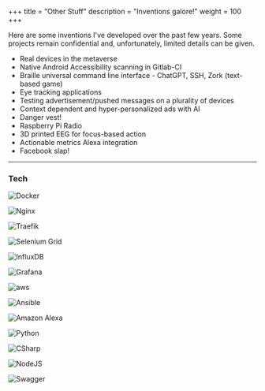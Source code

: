 +++
title = "Other Stuff"
description = "Inventions galore!"
weight = 100
+++

Here are some inventions I've developed over the past few years. Some projects remain confidential and, unfortunately, limited details can be given.

* Real devices in the metaverse
* Native Android Accessibility scanning in Gitlab-CI
* Braille universal command line interface - ChatGPT, SSH, Zork (text-based game)
* Eye tracking applications
* Testing advertisement/pushed messages on a plurality of devices
* Context dependent and hyper-personalized ads with AI
* Danger vest!
* Raspberry Pi Radio
* 3D printed EEG for focus-based action
* Actionable metrics Alexa integration
* Facebook slap!


---

### Tech
![Docker](/images/docker-logo.svg?classes=inline&width=10vw "Docker logo")

![Nginx](/images/nginx-logo.svg?classes=inline&width=10vw "Nginx logo")

![Traefik](/images/traefik-proxy-logo.svg?classes=inline&width=10vw "Traefik logo")

![Selenium Grid](/images/selenium-grid-logo.svg?classes=inline&width=10vh "Selenium Grid logo")

![InfluxDB](/images/influxdb-logo.svg?classes=inline&width=10vw "InfluxDB logo")

![Grafana](/images/grafana-logo.svg?classes=inline&width=10vh "Grafana logo")

![aws](/images/aws-logo.svg?classes=inline&width=10vh "AWS logo")

![Ansible](/images/ansible-logo.svg?classes=inline&width=10vh "Ansible logo")

![Amazon Alexa](/images/amazon-alexa-logo.svg?classes=inline&width=10vh "Amazon Alexa logo")

![Python](/images/python-logo.svg?classes=inline&width=10vh "Python logo")

![CSharp](/images/csharp-logo.svg?classes=inline&width=10vh "CSharp logo")

![NodeJS](/images/nodejs-logo.svg?classes=inline&width=10vh "NodeJS logo")

![Swagger](/images/swagger-logo.png?classes=inline&width=10vh "Swagger logo")
